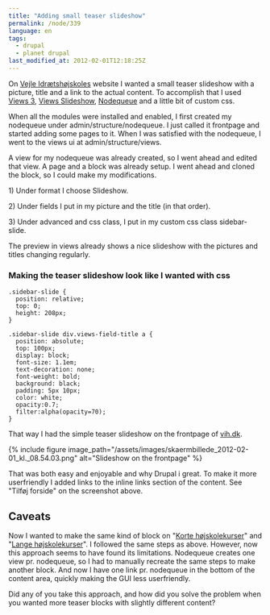 ```yaml
---
title: "Adding small teaser slideshow"
permalink: /node/339
language: en
tags:
  - drupal
  - planet drupal
last_modified_at: 2012-02-01T12:18:25Z
---
```


On [Vejle Idrætshøjskoles](https://www.vih.dk) website I wanted a small teaser slideshow with a picture, title and a link to the actual content. To accomplish that I used [Views 3](https://drupal.org/project/views), [Views Slideshow](https://drupal.org/project/views_slideshow), [Nodequeue](https://drupal.org/project/nodequeue) and a little bit of custom css.

When all the modules were installed and enabled, I first created my nodequeue under admin/structure/nodequeue. I just called it frontpage and started adding some pages to it. When I was satisfied with the nodequeue, I went to the views ui at admin/structure/views.

A view for my nodequeue was already created, so I went ahead and edited that view. A page and a block was already setup. I went ahead and cloned the block, so I could make my modifications.

1\) Under format I choose Slideshow.

2\) Under fields I put in my picture and the title (in that order).

3\) Under advanced and css class, I put in my custom css class sidebar-slide.

The preview in views already shows a nice slideshow with the pictures and titles changing regularly.

### Making the teaser slideshow look like I wanted with css

```
.sidebar-slide {
  position: relative;
  top: 0;
  height: 208px;
}

.sidebar-slide div.views-field-title a {
  position: absolute;
  top: 100px;
  display: block;
  font-size: 1.1em;
  text-decoration: none;
  font-weight: bold;
  background: black;
  padding: 5px 10px;
  color: white;
  opacity:0.7;
  filter:alpha(opacity=70);
}
```

That way I had the simple teaser slideshow on the frontpage of [vih.dk](https://www.vih.dk).

{% include figure image_path="/assets/images/skaermbillede_2012-02-01_kl._08.54.03.png" alt="Slideshow on the frontpage" %}

That was both easy and enjoyable and why Drupal i great. To make it more userfriendly I added links to the inline links section of the content. See "Tilføj forside" on the screenshot above.

Caveats
-------

Now I wanted to make the same kind of block on "[Korte højskolekurser](https://www.vih.dk/kortekurser)" and "[Lange højskolekurser](https://www.vih.dk/langekurser)". I followed the same steps as above. However, now this approach seems to have found its limitations. Nodequeue creates one view pr. nodequeue, so I had to manually recreate the same steps to make another block. And now I have one link pr. nodequeue in the bottom of the content area, quickly making the GUI less userfriendly.

Did any of you take this approach, and how did you solve the problem when you wanted more teaser blocks with slightly different content?
